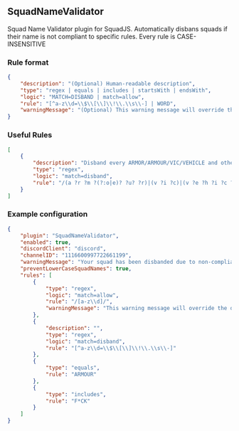 ## SquadNameValidator
Squad Name Validator plugin for SquadJS.
Automatically disbans squads if their name is not compliant to specific rules.
Every rule is CASE-INSENSITIVE

### Rule format
```json
{
    "description": "(Optional) Human-readable description",
    "type": "regex | equals | includes | startsWith | endsWith",
    "logic": "MATCH=DISBAND | match=allow",
    "rule": "[^a-z\\d=\\$\\[\\]\\!\\.\\s\\-] | WORD",
    "warningMessage": "(Optional) This warning message will override the default message.\n\nForbidden: %FORBIDDEN%", 
}
```

### Useful Rules
```json
[
    {
        "description": "Disband every ARMOR/ARMOUR/VIC/VEHICLE and other variants",
        "type": "regex",
        "logic": "match=disband",
        "rule": "/(a ?r ?m ?(?:o|e)? ?u? ?r)|(v ?i ?c)|(v ?e ?h ?i ?c ?l ?e)/"
    }
]
```

### Example configuration
```json
{
    "plugin": "SquadNameValidator",
    "enabled": true,
    "discordClient": "discord",
    "channelID": "1116600997722661199",
    "warningMessage": "Your squad has been disbanded due to non-compliant name.\n\nForbidden: %FORBIDDEN%",
    "preventLowerCaseSquadNames": true,
    "rules": [
        {
            "type": "regex",
            "logic": "match=allow",
            "rule": "/[a-z\\d]/",
            "warningMessage": "This warning message will override the default message.\n\nForbidden: %FORBIDDEN%",    
        },
        {
            "description": "",
            "type": "regex",
            "logic": "match=disband",
            "rule": "[^a-z\\d=\\$\\[\\]\\!\\.\\s\\-]"
        },
        {
            "type": "equals",
            "rule": "ARMOUR"
        },
        {
            "type": "includes",
            "rule": "F*CK"
        }
    ]
}
```
